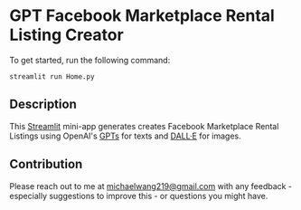 # GPT Facebook Marketplace Rental Listing Creator
To get started, run the following command:

```
streamlit run Home.py
```

## Description

This [Streamlit](https://streamlit.io) mini-app generates creates Facebook Marketplace Rental Listings using OpenAI's [GPTs](https://beta.openai.com/docs/models/overview) for texts and [DALL·E](https://beta.openai.com/docs/guides/images) for images.


## Contribution

Please reach out to me at michaelwang219@gmail.com with any feedback - especially suggestions to improve this - or questions you might have.
